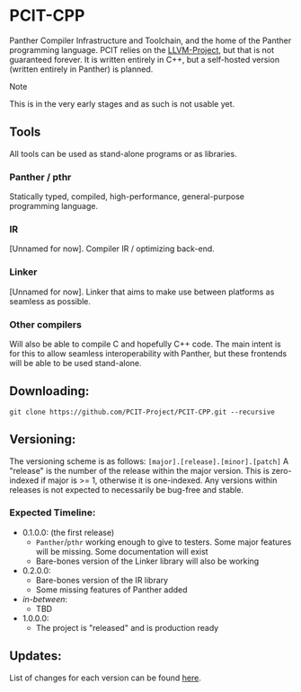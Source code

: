 # PCIT-CPP

Panther Compiler Infrastructure and Toolchain, and the home of the Panther programming language. PCIT relies on the [LLVM-Project](https://github.com/llvm/llvm-project), but that is not guaranteed forever. It is written entirely in C++, but a self-hosted version (written entirely in Panther) is planned.

> [!NOTE]
> This is in the very early stages and as such is not usable yet.


## Tools
All tools can be used as stand-alone programs or as libraries.

### Panther / pthr
Statically typed, compiled, high-performance, general-purpose programming language.

### IR
[Unnamed for now]. Compiler IR / optimizing back-end.

### Linker
[Unnamed for now]. Linker that aims to make use between platforms as seamless as possible.

### Other compilers
Will also be able to compile C and hopefully C++ code. The main intent is for this to allow seamless interoperability with Panther, but these frontends will be able to be used stand-alone.


## Downloading:
`git clone https://github.com/PCIT-Project/PCIT-CPP.git --recursive`


## Versioning:
The versioning scheme is as follows: 
`[major].[release].[minor].[patch]`
A "release" is the number of the release within the major version. This is zero-indexed if major is >= 1, otherwise it is one-indexed. Any versions within releases is not expected to necessarily be bug-free and stable.

### Expected Timeline:
- 0.1.0.0: (the first release) 
	- `Panther`/`pthr` working enough to give to testers. Some major features will be missing. Some documentation will exist
	- Bare-bones version of the Linker library will also be working
- 0.2.0.0:
	- Bare-bones version of the IR library
	- Some missing features of Panther added
- *in-between*:
	- TBD
- 1.0.0.0:
	- The project is "released" and is production ready


## Updates:
List of changes for each version can be found [here](CHANGELOG.md).